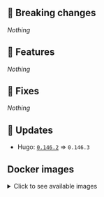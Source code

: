 ## :loudspeaker: Breaking changes

*Nothing*


## :tada: Features

*Nothing*


## :bug: Fixes

*Nothing*


## :heartbeat: Updates

* Hugo: [`0.146.2`](https://github.com/floryn90/docker-hugo/releases/tag/0.146.2) => `0.146.3`


## Docker images

<details>
<summary>Click to see available images</summary>

This release is available from Docker Hub as project `floryn90/hugo` with the following tags:

| Alias tags                   | Version specific tags                      |
| ---------------------------- | ------------------------------------------ |
| `busybox`, `latest`          | `0.146.3-busybox`, `0.146.3`                     |
| `busybox-ci`, `ci`           | `0.146.3-busybox-ci`, `0.146.3-ci`               |
| `busybox-onbuild`, `onbuild` | `0.146.3-busybox-onbuild`, `0.146.3-onbuild`     |
| `alpine`                     | `0.146.3-alpine`                              |
| `alpine-ci`                  | `0.146.3-alpine-ci`                           |
| `alpine-onbuild`             | `0.146.3-alpine-onbuild`                      |
| `asciidoctor`                | `0.146.3-asciidoctor`                         |
| `asciidoctor-ci`             | `0.146.3-asciidoctor-ci`                      |
| `asciidoctor-onbuild`        | `0.146.3-asciidoctor-onbuild`                 |
| `pandoc`                     | `0.146.3-pandoc`                              |
| `pandoc-ci`                  | `0.146.3-pandoc-ci`                           |
| `pandoc-onbuild`             | `0.146.3-pandoc-onbuild`                      |
| `ext-alpine`                 | `0.146.3-ext-alpine`                          |
| `ext-alpine-ci`              | `0.146.3-ext-alpine-ci`                       |
| `ext-alpine-onbuild`         | `0.146.3-ext-alpine-onbuild`                  |
| `ext-asciidoctor`            | `0.146.3-ext-asciidoctor`                     |
| `ext-asciidoctor-ci`         | `0.146.3-ext-asciidoctor-ci`                  |
| `ext-asciidoctor-onbuild`    | `0.146.3-ext-asciidoctor-onbuild`             |
| `ext-pandoc`                 | `0.146.3-ext-pandoc`                          |
| `ext-pandoc-ci`              | `0.146.3-ext-pandoc-ci`                       |
| `ext-pandoc-onbuild`         | `0.146.3-ext-pandoc-onbuild`                  |
| `debian`                     | `0.146.3-debian`                              |
| `debian-ci`                  | `0.146.3-debian-ci`                           |
| `debian-onbuild`             | `0.146.3-debian-onbuild`                      |
| `ext-debian`, `ext`, `latest-ext` | `0.146.3-ext-debian`, `0.146.3-ext`         |
| `ext-debian-ci`, `ext-ci`    | `0.146.3-ext-debian-ci`, `0.146.3-ext-ci`        |
| `ext-debian-onbuild`, `ext-onbuild` | `0.146.3-ext-debian-onbuild`, `0.146.3-ext-onbuild` |
| `ubuntu`                     | `0.146.3-ubuntu`                            |
| `ubuntu-ci`                  | `0.146.3-ubuntu-ci`                         |
| `ubuntu-onbuild`             | `0.146.3-ubuntu-onbuild`                    |
| `ext-ubuntu`                 | `0.146.3-ext-ubuntu`                        |
| `ext-ubuntu-ci`              | `0.146.3-ext-ubuntu-ci`                     |
| `ext-ubuntu-onbuild`         | `0.146.3-ext-ubuntu-onbuild`                |
</details>